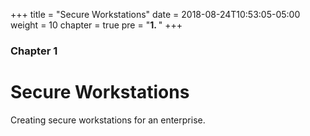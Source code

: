 +++
title = "Secure Workstations"
date = 2018-08-24T10:53:05-05:00
weight = 10
chapter = true
pre = "<b>1. </b>"
+++

### Chapter 1

# Secure Workstations

Creating secure workstations for an enterprise.
